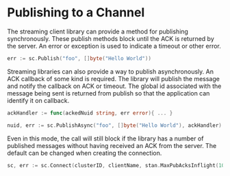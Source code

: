 # Publishing to a Channel

The streaming client library can provide a method for publishing synchronously. These publish methods block until the ACK is returned by the server. An error or exception is used to indicate a timeout or other error.

```go
err := sc.Publish("foo", []byte("Hello World"))
```

Streaming libraries can also provide a way to publish asynchronously. An ACK callback of some kind is required. The library will publish the message and notify the callback on ACK or timeout. The global id associated with the message being sent is returned from publish so that the application can identify it on callback.

```go
ackHandler := func(ackedNuid string, err error){ ... }

nuid, err := sc.PublishAsync("foo", []byte("Hello World"), ackHandler)
```

Even in this mode, the call will still block if the library has a number of published messages without having received an ACK from the server. The default can be changed when creating the connection.

```go
sc, err := sc.Connect(clusterID, clientName, stan.MaxPubAcksInflight(1000))
```
